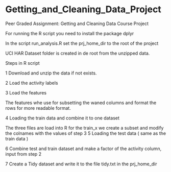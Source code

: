 # Getting_and_Cleaning_Data_Project
Peer Graded Assignment: Getting and Cleaning Data Course Project

For running the R script you need to install the package dplyr

In the script run_analysis.R set the prj_home_dir to the root of the project

UCI HAR Dataset folder is created in de root from the unzipped data.


Steps in R script

1 Download and unzip the data if not exists.

2 Load the activity labels 

3 Load the features

  The features whe use for subsetting the waned columns and format the rows for more readable format.
  
4 Loading the train data and combine it to one dataset

  The three files are load into R for the train_x we create a subset and modify the colnames with the values of step 3
5 Loading the test data ( same as the train data )

6 Combine test and train dataset and make a factor of the activity column, input from step 2

7 Create a Tidy dataset and write it to the file tidy.txt in the prj_home_dir


